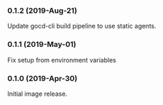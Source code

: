 ### 0.1.2 (2019-Aug-21)
Update gocd-cli build pipeline to use static agents.

### 0.1.1 (2019-May-01)
Fix setup from environment variables

### 0.1.0 (2019-Apr-30)

Initial image release.
